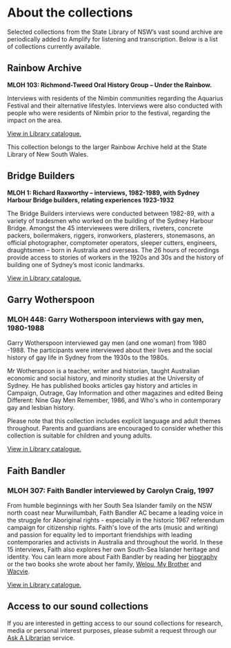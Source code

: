 # About the collections

Selected collections from the State Library of NSW’s vast sound archive are periodically added to Amplify for listening and transcription. Below is a list of collections currently available.

## Rainbow Archive

**MLOH 103: Richmond-Tweed Oral History Group – Under the Rainbow.**

Interviews with residents of the Nimbin communities regarding the Aquarius Festival and their alternative lifestyles. Interviews were also conducted with people who were residents of Nimbin prior to the festival, regarding the impact on the area.

[View in Library catalogue.](http://archival.sl.nsw.gov.au/Details/archive/110317356)

This collection belongs to the larger Rainbow Archive held at the State Library of New South Wales.

## Bridge Builders

**MLOH 1: Richard Raxworthy – interviews, 1982-1989, with Sydney Harbour Bridge builders, relating experiences 1923-1932**

The Bridge Builders interviews were conducted between 1982-89, with a variety of tradesmen who worked on the building of the Sydney Harbour Bridge. Amongst the 45 interviewees were drillers, riveters, concrete packers, boilermakers, riggers, ironworkers, plasterers, stonemasons, an official photographer, comptometer operators, sleeper cutters, engineers, draughtsmen – born in Australia and overseas. The 26 hours of recordings provide access to stories of workers in the 1920s and 30s and the history of building one of Sydney’s most iconic landmarks.

[View in Library catalogue.](http://archival.sl.nsw.gov.au/Details/archive/110050485)

## Garry Wotherspoon

### MLOH 448: Garry Wotherspoon interviews with gay men, 1980-1988

Garry Wotherspoon interviewed gay men (and one woman) from 1980 -1988. The participants were interviewed about their lives and the social history of gay life in Sydney from the 1930s to the 1980s.

Mr Wotherspoon is a teacher, writer and historian, taught Australian economic and social history, and minority studies at the University of Sydney. He has published books articles gay history and articles in Campaign, Outrage, Gay Information and other magazines and edited Being Different: Nine Gay Men Remember, 1986, and Who's who in contemporary gay and lesbian history.

Please note that this collection includes explicit language and adult themes throughout. Parents and guardians are encouraged to consider whether this collection is suitable for children and young adults.

[View in Library catalogue.](http://archival.sl.nsw.gov.au/Details/archive/110320963)

## Faith Bandler

### MLOH 307: Faith Bandler interviewed by Carolyn Craig, 1997

From humble beginnings with her South Sea Islander family on the NSW north coast near Murwillumbah, Faith Bandler AC became a leading voice in the struggle for Aboriginal rights - especially in the historic 1967 referendum campaign for citizenship rights. Faith's love of the arts (music and writing) and passion for equality led to important friendships with leading contemporaries and activists in Australia and throughout the world. In these 15 interviews, Faith also explores her own South-Sea Islander heritage and identity. You can learn more about Faith Bandler by reading her [biography](https://primo-slnsw.hosted.exlibrisgroup.com/primo-explore/fulldisplay?docid=SLNSW_ALMA21147271270002626&context=L&vid=SLNSW&search_scope=EEA&tab=default_tab&lang=en_US) or the two books she wrote about her family, [Welou, My Brother](https://primo-slnsw.hosted.exlibrisgroup.com/primo-explore/fulldisplay?docid=SLNSW_ALMA21107379330002626&context=L&vid=SLNSW&search_scope=EEA&tab=default_tab&lang=en_US) and [Wacvie](https://primo-slnsw.hosted.exlibrisgroup.com/primo-explore/fulldisplay?docid=SLNSW_ALMA21131600960002626&context=L&vid=SLNSW&search_scope=EEA&tab=default_tab&lang=en_US).

[View in Library catalogue.](http://archival.sl.nsw.gov.au/Details/archive/110315979)

## Access to our sound collections

If you are interested in getting access to our sound collections for research, media or personal interest purposes, please submit a request through our [Ask A Librarian](http://www.sl.nsw.gov.au/research-and-collections/ask-librarian) service.
